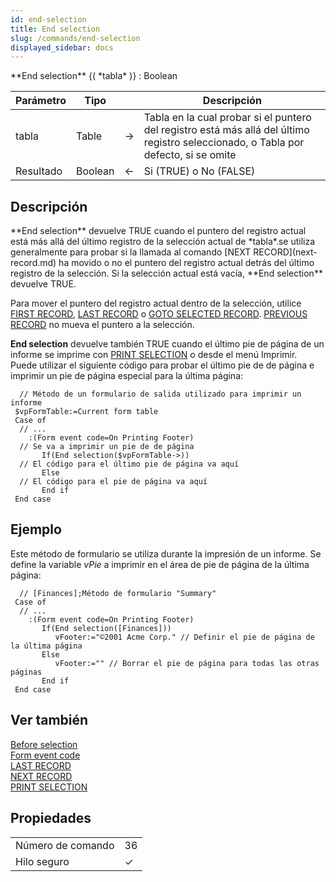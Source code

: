 ```yaml
---
id: end-selection
title: End selection
slug: /commands/end-selection
displayed_sidebar: docs
---
```


<!--REF #_command_.End selection.Syntax-->**End selection** {( *tabla* )} : Boolean<!-- END REF-->
<!--REF #_command_.End selection.Params-->
| Parámetro | Tipo |  | Descripción |
| --- | --- | --- | --- |
| tabla | Table | &#8594;  | Tabla en la cual probar si el puntero del registro está más allá del último registro seleccionado, o Tabla por defecto, si se omite |
| Resultado | Boolean | &#8592; | Si (TRUE) o No (FALSE) |

<!-- END REF-->

## Descripción 

<!--REF #_command_.End selection.Summary-->**End selection** devuelve TRUE cuando el puntero del registro actual está más allá del último registro de la selección actual de *tabla*.<!-- END REF-->se utiliza generalmente para probar si la llamada al comando [NEXT RECORD](next-record.md) ha movido o no el puntero del registro actual detrás del último registro de la selección. Si la selección actual está vacía, **End selection** devuelve TRUE.

Para mover el puntero del registro actual dentro de la selección, utilice [FIRST RECORD](first-record.md), [LAST RECORD](last-record.md) o [GOTO SELECTED RECORD](goto-selected-record.md). [PREVIOUS RECORD](previous-record.md) no mueva el puntero a la selección.

**End selection** devuelve también TRUE cuando el último pie de página de un informe se imprime con [PRINT SELECTION](print-selection.md) o desde el menú Imprimir. Puede utilizar el siguiente código para probar el último pie de de página e imprimir un pie de página especial para la última página:

```4d
  // Método de un formulario de salida utilizado para imprimir un informe
 $vpFormTable:=Current form table
 Case of
  // ...
    :(Form event code=On Printing Footer)
  // Se va a imprimir un pie de de página
       If(End selection($vpFormTable->))
  // El código para el último pie de página va aquí
       Else
  // El código para el pie de página va aquí
       End if
 End case
```

## Ejemplo 

Este método de formulario se utiliza durante la impresión de un informe. Se define la variable *vPie* a imprimir en el área de pie de página de la última página:

```4d
  // [Finances];Método de formulario "Summary"
 Case of
  // ...
    :(Form event code=On Printing Footer)
       If(End selection([Finances]))
          vFooter:="©2001 Acme Corp." // Definir el pie de página de la última página
       Else
          vFooter:="" // Borrar el pie de página para todas las otras páginas
       End if
 End case
```

## Ver también 

[Before selection](before-selection.md)  
[Form event code](../commands/form-event-code.md)  
[LAST RECORD](last-record.md)  
[NEXT RECORD](next-record.md)  
[PRINT SELECTION](print-selection.md)  

## Propiedades

|  |  |
| --- | --- |
| Número de comando | 36 |
| Hilo seguro | &check; |


